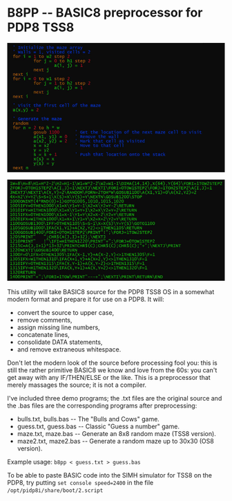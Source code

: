 
B8PP -- BASIC8 preprocessor for PDP8 TSS8
==========

![](images/demo1.jpg)

![](images/demo2.jpg)

This utility will take BASIC8 source for the PDP8 TSS8 OS in a somewhat modern format and prepare it 
for use on a PDP8.  It will:

* convert the source to upper case,
* remove comments,
* assign missing line numbers,
* concatenate lines,
* consolidate DATA statements,
* and remove extraneous whitespace.

Don't let the modern look of the source before processing fool you: this is still the rather primitive
BASIC8 we know and love from the 60s: you can't get away with any IF/THEN/ELSE or the like.  This is a
preprocessor that merely massages the source; it is not a compiler.

I've included three demo programs; the .txt files are the original source and the .bas files are
the corresponding programs after preprocessing:

* bulls.txt, bulls.bas -- The "Bulls and Cows" game.
* guess.txt, guess.bas -- Classic "Guess a number" game.
* maze.txt, maze.bas -- Generate an 8x8 random maze (TSS8 version).
* maze2.txt, maze2.bas -- Generate a random maze up to 30x30 (OS8 version).

Example usage: `b8pp < guess.txt > guess.bas`

To be able to paste BASIC code into the SIMH simulator for TSS8 on the PDP8, try putting `set console speed=2400`
in the file `/opt/pidp8i/share/boot/2.script`
